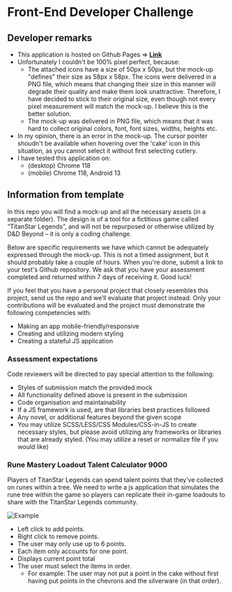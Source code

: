 # Front-End Developer Challenge

## Developer remarks

- This application is hosted on Github Pages => **[Link](https://ap585958264310134.github.io/front-end-developer-challenge/)**
- Unfortunately I couldn't be 100% pixel perfect, because:
    - The attached icons have a size of 50px x 50px, but the mock-up "defines" their size as 58px x 58px. The icons were delivered in a PNG file, which means that changing their size in this manner will degrade their quality and make them look unattractive. Therefore, I have decided to stick to their original size, even though not every pixel measurement will match the mock-up. I believe this is the better solution.
    - The mock-up was delivered in PNG file, which means that it was hard to collect original colors, font, font sizes, widths, heights etc.
- In my opinion, there is an error in the mock-up. The cursor pointer shoudn't be available when hovering over the 'cake' icon in this situation, as you cannot select it without first selecting cutlery.
- I have tested this application on:
    - (desktop) Chrome 118
    - (mobile) Chrome 118, Android 13


## Information from template 

In this repo you will find a mock-up and all the necessary assets (in a separate folder). The design is of a tool for a fictitious game called “TitanStar Legends”, and will not be repurposed or otherwise utilized by D&D Beyond – it is only a coding challenge.


Below are specific requirements we have which cannot be adequately expressed through the mock-up. This is not a timed assignment, but it should probably take a couple of hours. When you're done, submit a link to your test's Github repository. We ask that you have your assessment completed and returned within 7 days of receiving it. Good luck!

If you feel that you have a personal project that closely resembles this project, send us the repo and we’ll evaluate that project instead. Only your contributions will be evaluated and the project must demonstrate the following competencies with:
- Making an app mobile-friendly/responsive
- Creating and utilizing modern styling
- Creating a stateful JS application

### Assessment expectations

Code reviewers will be directed to pay special attention to the following:

- Styles of submission match the provided mock
- All functionality defined above is present in the submission
- Code organisation and maintainability
- If a JS framework is used, are that libraries best practices followed
- Any novel, or additional features beyond the given scope
- You may utilize SCSS/LESS/CSS Modules/CSS-in-JS to create necessary styles, but please avoid utilizing any frameworks or libraries that are already styled. (You may utilize a reset or normalize file if you would like)

### Rune Mastery Loadout Talent Calculator 9000
Players of TitanStar Legends can spend talent points that they’ve collected on runes within a tree. We need to write a js application that simulates the rune tree within the game so players can replicate their in-game loadouts to share with the TitanStar Legends community.

![Example](assets/example.png)

- Left click to add points.
- Right click to remove points.
- The user may only use up to 6 points.
- Each item only accounts for one point.
- Displays current point total
- The user must select the items in order.
    - For example: The user may not put a point in the cake without first having put points in the chevrons and the silverware (in that order).
